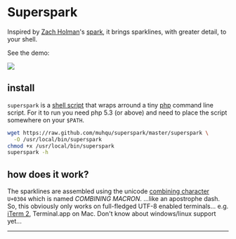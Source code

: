 

Superspark
==========

Inspired by [Zach Holman][]'s [spark][], it brings sparklines, with greater detail, to your shell.

See the demo: 

![](https://raw.github.com/muhqu/superspark/master/demo.gif)


install
-------

`superspark` is a [shell script][source] that wraps arround a tiny [php][] command line script. For it to run you need php 5.3 (or above) and need to place the script somewhere on your `$PATH`.

```bash
wget https://raw.github.com/muhqu/superspark/master/superspark \
  -O /usr/local/bin/superspark
chmod +x /usr/local/bin/superspark
superspark -h
```

how does it work?
-----------------

The sparklines are assembled using the unicode [combining character][] `U+0304` which is named *COMBINING MACRON*. ...like an apostrophe dash. So, this obviously only works on full-fledged UTF-8 enabled terminals... e.g. [iTerm 2][], Terminal.app on Mac. Don't know about windows/linux support yet...


----

[source]: https://github.com/muhqu/superspark/blob/master/superspark
[php]: http://www.php.net
[Zach Holman]: https://github.com/holman
[spark]: https://github.com/holman/spark
[combining character]: http://en.wikipedia.org/wiki/Combining_character
[iTerm 2]: http://www.iterm2.com/
